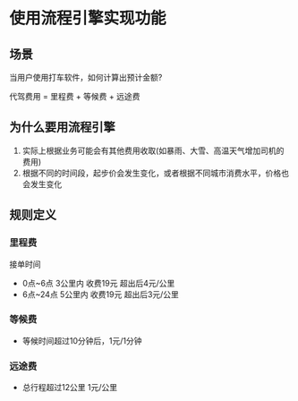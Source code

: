 # 使用流程引擎实现功能

## 场景

当用户使用打车软件，如何计算出预计金额?

代驾费用 = 里程费 + 等候费 + 远途费

## 为什么要用流程引擎

1. 实际上根据业务可能会有其他费用收取(如暴雨、大雪、高温天气增加司机的费用)
2. 根据不同的时间段，起步价会发生变化，或者根据不同城市消费水平，价格也会发生变化

## 规则定义

### 里程费

接单时间

- 0点~6点 3公里内 收费19元 超出后4元/公里
- 6点~24点 5公里内 收费19元 超出后3元/公里

### 等候费

- 等候时间超过10分钟后，1元/1分钟

### 远途费

- 总行程超过12公里 1元/公里
